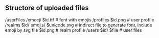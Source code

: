 ## Structore of uploaded files

/userFiles
    /emocji
        $id.ttf # font with emojis
    /profiles
        $id.png # user profile
    /realms
        $id/
            emojis/
                $unicode.svg # indirect file to generate font, include emoji by svg file
        $id.png # realm profile
    /users
        $id/
            $file # user files